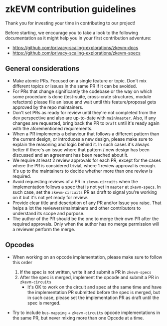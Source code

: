 # zkEVM contribution guidelines

Thank you for investing your time in contributing to our project! 

Before starting, we encourage you to take a look to the following documentation as it might help you in your first contribution adventure:
- https://github.com/privacy-scaling-explorations/zkevm-docs
- https://github.com/privacy-scaling-explorations/zkevm-specs

## General considerations
- Make atomic PRs. Focused on a single feature or topic. Don't mix different topics or issues in the same PR if it can be avoided.
- For PRs that change significantly the codebase or the way on which some procedure is done (test-suite, cross-crate structures, module refactors) please file an issue and wait until this feature/proposal gets approved by the repo maintainers.
- Don't set PRs as ready for review until they're not completed from the dev perspective and also are up-to-date with `main`/`master`. Also, if any changes are requested, bring back the PR to `Draft` until it's ready again with the aforementioned requirements.
- When a PR implements a behaviour that follows a different pattern than the current design, or introduces a new design, please make sure to explain the reasoning and logic behind it. In such cases it's always better if there's an issue where that pattern / new design has been discussed and an agreement has been reached about it.
- We require at least 2 review approvals for each PR, except for the cases where the PR is considered trivial, where 1 review approval is enough.
It's up to the maintainers to decide whether more than one review is required.
- Avoid requesting reviews of a PR in `zkevm-circuits` when the implementation follows a spec that is not yet in `master` at `zkevm-specs`.  In such case, set the `zkevm-circuits` PR as draft to signal you're working on it but it's not yet ready for review.
- Provide clear title and description of any PR and/or Issue you raise. That helps a lot the reviewers/maintainers and other contributors to understand its scope and purpose.
- The author of the PR should be the one to merge their own PR after the required approvals.  Only when the author has no merge permission will a reviewer perform the merge.

## Opcodes

- When working on an opcode implementation, please make sure to follow this order
    1. If the spec is not written, write it and submit a PR in `zkevm-specs`
    2. After the spec is merged, implement the opcode and submit a PR in `zkevm-circuits`
        - It's OK to work on the circuit and spec at the same time and have the implementation PR submitted before the spec is merged, but in such case, please set the implementation PR as draft until the spec is merged.

- Try to include `bus-mapping` + `zkevm-circuits` opcode implementations in the same PR, but never mixing more than one Opcode at a time.
